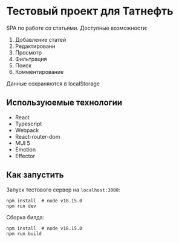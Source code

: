 # Тестовый проект для Татнефть

SPA по работе со статьями. Доступные возможности:
1. Добавление статей
2. Редактировани
2. Просмотр
2. Фильтрация
3. Поиск
4. Комментирование

Данные сохраняются в localStorage

## Используюемые технологии

- React
- Typescript
- Webpack
- React-router-dom
- MUI 5
- Emotion
- Effector

## Как запустить

Запуск тестового сервер на `localhost:3000`:
```shell
npm install  # node v18.15.0
npm run dev
```

Сборка билда:
```shell
npm install  # node v18.15.0
npm run build
```